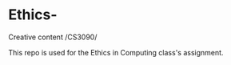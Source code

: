 # Ethics-
Creative content /CS3090/

This repo is used for the Ethics in Computing class's assignment.
